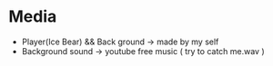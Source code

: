 # Media

- Player(Ice Bear) && Back ground -> made by my self
- Background sound -> youtube free music ( try to catch me.wav )
